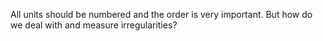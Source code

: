 All units should be numbered and the order is very important.
But how do we deal with and measure irregularities?
